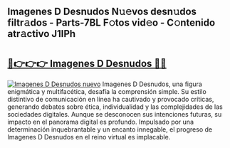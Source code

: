 ## Imagenes D Desnudos N𝚞𝚎vos desn𝚞dos filtr𝚊dos - Parts-7BL F𝚘tos vid𝚎o - C𝚘ntenido atr𝚊ctivo J1IPh

# <h2><a href="http://mbbfm09.tromn.icu/?c=Imagenes+D+Desnudos">🔗👉👉👉 Imagenes D Desnudos 🔗🔗</a></h2>

[![Imagenes D Desnudos nuevo](https://i.imgur.com/pEAQMta.gif)](http://mbbfm09.tromn.icu/?c=Imagenes+D+Desnudos)
Imagenes D Desnudos, una figura enigmática y multifacética, desafía la comprensión simple. Su estilo distintivo de comunicación en línea ha cautivado y provocado críticas, generando debates sobre ética, individualidad y las complejidades de las sociedades digitales. Aunque se desconocen sus intenciones futuras, su impacto en el panorama digital es profundo. Impulsado por una determinación inquebrantable y un encanto innegable, el progreso de Imagenes D Desnudos en el reino virtual es implacable.
